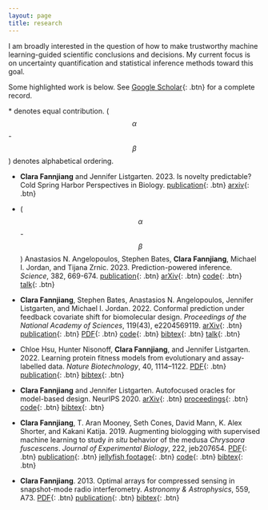 ```yaml
---
layout: page
title: research
---
```


<script
  src="https://cdn.mathjax.org/mathjax/latest/MathJax.js?config=TeX-AMS-MML_HTMLorMML"
  type="text/javascript">
</script>

I am broadly interested in the question of how to make trustworthy machine learning-guided scientific conclusions and decisions. My current focus is on uncertainty quantification and statistical inference methods toward this goal.

<!-- the design of novel objects with desired properties, such as proteins or small molecules, in a way that is learned from data. How can we quantify uncertainty or estimate risk when we deploy design algorithms? How can we understand the inductive biases of generative models used for design? I am particularly interested in these questions in the context of protein engineering. -->

Some highlighted work is below. See [Google Scholar](https://scholar.google.com/citations?user=Z-2pv_wAAAAJ&hl=en){: .btn} for a complete record.

\* denotes equal contribution.
($$\alpha$$-$$\beta$$) denotes alphabetical ordering.

- **Clara Fannjiang** and Jennifer Listgarten. 2023. Is novelty predictable? Cold Spring Harbor Perspectives in Biology. [publication](https://cshperspectives.cshlp.org/content/early/2023/12/05/cshperspect.a041469){: .btn} [arxiv](https://arxiv.org/abs/2306.00872){: .btn}

- ($$\alpha$$-$$\beta$$) Anastasios N. Angelopoulos, Stephen Bates, **Clara Fannjiang**, Michael I. Jordan, and Tijana Zrnic. 2023. Prediction-powered inference. *Science*, 382, 669-674. [publication](https://www.science.org/doi/10.1126/science.adi6000){: .btn} [arXiv](https://arxiv.org/abs/2301.09633){: .btn} [code](https://github.com/aangelopoulos/ppi_py){: .btn} [talk](https://www.youtube.com/watch?v=TlFpVpFx7JY){: .btn}

- **Clara Fannjiang**, Stephen Bates, Anastasios N. Angelopoulos, Jennifer Listgarten, and Michael I. Jordan. 2022. Conformal prediction under feedback covariate shift for biomolecular design. *Proceedings of the National Academy of Sciences*, 119(43), e2204569119. [arXiv](https://arxiv.org/abs/2202.03613){: .btn} [publication](https://www.pnas.org/doi/10.1073/pnas.2204569119){: .btn} [PDF](/research/pnas_2022.pdf){: .btn} [code](https://github.com/clarafy/conformal-for-design){: .btn} [bibtex](/bibtex/fannjiang2022conformal.bib){: .btn} [talk](https://www.youtube.com/watch?v=AOyDjBSQjhk){: .btn}

- Chloe Hsu, Hunter Nisonoff, **Clara Fannjiang**, and Jennifer Listgarten. 2022. Learning protein fitness models from evolutionary and assay-labelled data. *Nature Biotechnology*, 40, 1114–1122. [PDF](/research/nbt.pdf){: .btn} [publication](https://doi.org/10.1038/s41587-021-01146-5){: .btn} [bibtex](/bibtex/hsu2022learning.bib){: .btn}

- **Clara Fannjiang** and Jennifer Listgarten. Autofocused oracles for model-based design. NeurIPS 2020. [arXiv](https://arxiv.org/abs/2006.08052){: .btn} [proceedings](https://papers.nips.cc/paper/2020/hash/972cda1e62b72640cb7ac702714a115f-Abstract.html){: .btn} [code](https://github.com/clarafy/autofocused-oracles){: .btn} [bibtex](/bibtex/fannjiang2020autofocused.bib){: .btn}

- **Clara Fannjiang**, T. Aran Mooney, Seth Cones, David Mann, K. Alex Shorter, and Kakani Katija. 2019. Augmenting biologging with supervised machine learning to study *in situ* behavior of the medusa *Chrysaora fuscescens*. *Journal of Experimental Biology*, 222, jeb207654. [PDF](/research/jeb_2019_wsi.pdf){: .btn} [publication](https://jeb.biologists.org/content/222/16/jeb207654){: .btn} [jellyfish footage](http://movie.biologists.com/video/10.1242/jeb.207654/video-1){: .btn} [code](https://bitbucket.org/mbari/jellymove/src/master/){: .btn} [bibtex](/bibtex/fannjiang2019augmenting.bib){: .btn}

- **Clara Fannjiang**. 2013. Optimal arrays for compressed sensing in snapshot-mode radio interferometry. *Astronomy & Astrophysics*, 559, A73. [PDF](/research/aa_2013.pdf){: .btn} [publication](https://www.aanda.org/articles/aa/full_html/2013/11/aa21079-13/aa21079-13.html){: .btn} [bibtex](/bibtex/fannjiang2013optimal.bib){: .btn}


<!-- <br>

<figure class="align-center">
  <a href="#"><img src="{{ '/images/benthocodon_hyalinus_med.png' | absolute_url }}" alt=""></a>
  <figcaption><em>Benthocodon hyalinus</em>, after photo by K. Raskoff in <a href="https://www.frontiersin.org/articles/10.3389/fmars.2019.00798/full">Matsumoto et al. (2020)</a>.</figcaption>
</figure>  -->

